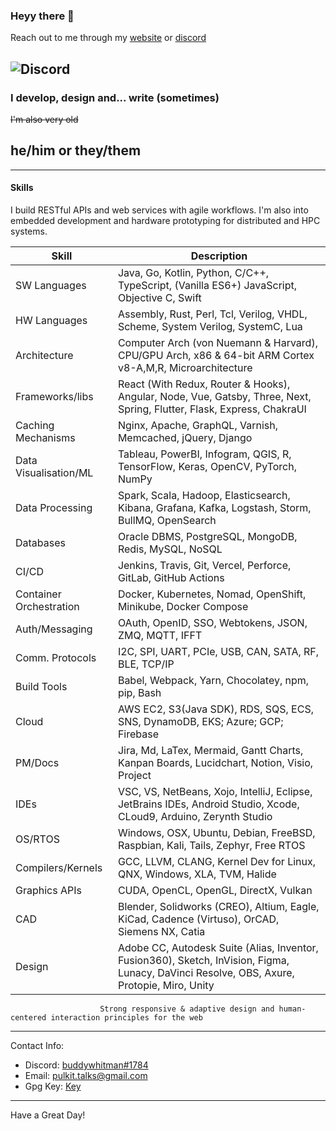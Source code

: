### Heyy there 👋

Reach out to me through my [website](https://buddywhitman.vercel.app) or [discord](https://buddywhitman.vercel.app)

![Discord](https://img.shields.io/discord/491175207122370581?color=black&label=Discord&logo=discord) 
 ----

### I develop, design and... write (sometimes)

~~I'm also very old~~

## he/him or they/them

-----

#### Skills


I build RESTful APIs and web services with agile workflows.
I'm also into embedded development and hardware prototyping for distributed and HPC systems.

| Skill | Description |
| ----- | ----------- |
| SW Languages | Java, Go, Kotlin, Python, C/C++, TypeScript, (Vanilla ES6+) JavaScript, Objective C, Swift |
| HW Languages | Assembly, Rust, Perl, Tcl, Verilog, VHDL, Scheme, System Verilog, SystemC, Lua |
| Architecture | Computer Arch (von Nuemann & Harvard), CPU/GPU Arch, x86 & 64-bit ARM Cortex v8-A,M,R, Microarchitecture |
| Frameworks/libs | React (With Redux, Router & Hooks), Angular, Node, Vue, Gatsby, Three, Next, Spring, Flutter, Flask, Express, ChakraUI |
| Caching Mechanisms | Nginx, Apache, GraphQL, Varnish, Memcached, jQuery, Django |
| Data Visualisation/ML | Tableau, PowerBI, Infogram, QGIS, R, TensorFlow, Keras, OpenCV, PyTorch, NumPy |
| Data Processing | Spark, Scala, Hadoop, Elasticsearch, Kibana, Grafana, Kafka, Logstash, Storm, BullMQ, OpenSearch |
| Databases | Oracle DBMS, PostgreSQL, MongoDB, Redis, MySQL, NoSQL |
| CI/CD | Jenkins, Travis, Git, Vercel, Perforce, GitLab, GitHub Actions |
| Container Orchestration | Docker, Kubernetes, Nomad, OpenShift, Minikube, Docker Compose |
| Auth/Messaging | OAuth, OpenID, SSO, Webtokens, JSON, ZMQ, MQTT, IFFT |
| Comm. Protocols | I2C, SPI, UART, PCIe, USB, CAN, SATA, RF, BLE, TCP/IP |
| Build Tools | Babel, Webpack, Yarn, Chocolatey, npm, pip, Bash |
| Cloud | AWS EC2, S3(Java SDK), RDS, SQS, ECS, SNS, DynamoDB, EKS; Azure; GCP; Firebase |
| PM/Docs | Jira, Md, LaTex, Mermaid, Gantt Charts, Kanpan Boards, Lucidchart, Notion, Visio, Project |
| IDEs | VSC, VS, NetBeans, Xojo, IntelliJ, Eclipse, JetBrains IDEs, Android Studio, Xcode, CLoud9, Arduino, Zerynth Studio |
| OS/RTOS | Windows, OSX, Ubuntu, Debian, FreeBSD, Raspbian, Kali, Tails, Zephyr, Free RTOS |
| Compilers/Kernels | GCC, LLVM, CLANG, Kernel Dev for Linux, QNX, Windows, XLA, TVM, Halide |
| Graphics APIs | CUDA, OpenCL, OpenGL, DirectX, Vulkan |
| CAD | Blender, Solidworks (CREO), Altium, Eagle, KiCad, Cadence (Virtuso), OrCAD, Siemens NX, Catia |
| Design | Adobe CC, Autodesk Suite (Alias, Inventor, Fusion360), Sketch, InVision, Figma, Lunacy, DaVinci Resolve, OBS, Axure, Protopie, Miro, Unity
                        Strong responsive & adaptive design and human-centered interaction principles for the web              

-----


Contact Info:

- Discord: [buddywhitman#1784](https:/discord.com/users/732152359882457138)
- Email: pulkit.talks@gmail.com
- Gpg Key: [Key](https://github.com/buddywhitman.gpg)

-----
Have a Great Day!


